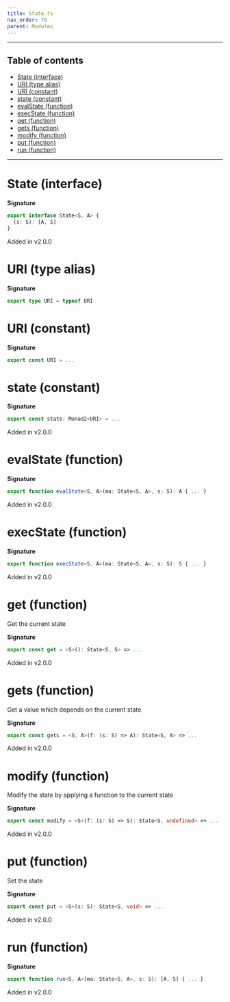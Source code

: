 ```yaml
---
title: State.ts
nav_order: 76
parent: Modules
---
```


---

<h2 class="text-delta">Table of contents</h2>

- [State (interface)](#state-interface)
- [URI (type alias)](#uri-type-alias)
- [URI (constant)](#uri-constant)
- [state (constant)](#state-constant)
- [evalState (function)](#evalstate-function)
- [execState (function)](#execstate-function)
- [get (function)](#get-function)
- [gets (function)](#gets-function)
- [modify (function)](#modify-function)
- [put (function)](#put-function)
- [run (function)](#run-function)

---

# State (interface)

**Signature**

```ts
export interface State<S, A> {
  (s: S): [A, S]
}
```

Added in v2.0.0

# URI (type alias)

**Signature**

```ts
export type URI = typeof URI
```

# URI (constant)

**Signature**

```ts
export const URI = ...
```

# state (constant)

**Signature**

```ts
export const state: Monad2<URI> = ...
```

Added in v2.0.0

# evalState (function)

**Signature**

```ts
export function evalState<S, A>(ma: State<S, A>, s: S): A { ... }
```

Added in v2.0.0

# execState (function)

**Signature**

```ts
export function execState<S, A>(ma: State<S, A>, s: S): S { ... }
```

Added in v2.0.0

# get (function)

Get the current state

**Signature**

```ts
export const get = <S>(): State<S, S> => ...
```

Added in v2.0.0

# gets (function)

Get a value which depends on the current state

**Signature**

```ts
export const gets = <S, A>(f: (s: S) => A): State<S, A> => ...
```

Added in v2.0.0

# modify (function)

Modify the state by applying a function to the current state

**Signature**

```ts
export const modify = <S>(f: (s: S) => S): State<S, undefined> => ...
```

Added in v2.0.0

# put (function)

Set the state

**Signature**

```ts
export const put = <S>(s: S): State<S, void> => ...
```

Added in v2.0.0

# run (function)

**Signature**

```ts
export function run<S, A>(ma: State<S, A>, s: S): [A, S] { ... }
```

Added in v2.0.0
